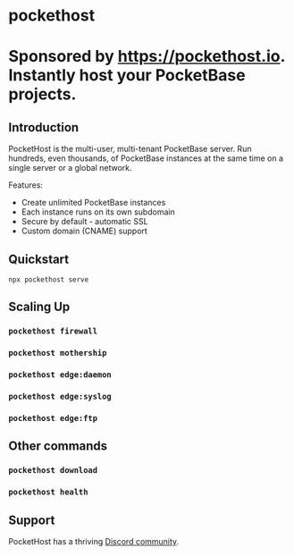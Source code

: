 # pockethost

# Sponsored by https://pockethost.io. Instantly host your PocketBase projects.

## Introduction

PocketHost is the multi-user, multi-tenant PocketBase server. Run hundreds, even thousands, of PocketBase instances at the same time on a single server or a global network.

Features:

- Create unlimited PocketBase instances
- Each instance runs on its own subdomain
- Secure by default - automatic SSL
- Custom domain (CNAME) support

## Quickstart

`npx pockethost serve`

## Scaling Up

### `pockethost firewall`

### `pockethost mothership`

### `pockethost edge:daemon`

### `pockethost edge:syslog`

### `pockethost edge:ftp`

## Other commands

### `pockethost download`

### `pockethost health`

## Support

PocketHost has a thriving [Discord community](https://discord.gg/nVTxCMEcGT).

